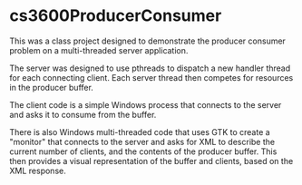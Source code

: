 # cs3600ProducerConsumer

This was a class project designed to demonstrate the producer consumer problem on a multi-threaded server application.

The server was designed to use pthreads to dispatch a new handler thread for each connecting client. 
Each server thread then competes for resources in the producer buffer.

The client code is a simple Windows process that connects to the server and asks it to consume from the buffer.

There is also  Windows multi-threaded code that uses GTK to create a "monitor" that connects to the server and
asks for XML to describe the current number of clients, and the contents of the producer buffer. This then provides 
a visual representation of the buffer and clients, based on the XML response.

